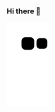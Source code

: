 ### Hi there 👋



![snake gif](https://github.com/HanaKong/HanaKong/blob/output/github-contribution-grid-snake.svg)
<!--
### 📚EDU
- 청주 그린 컴퓨터 아카데미 백엔드과정 수료 (2023.03 - 23.08)
- SSAFY 11기 (2024.01 - ing)

### 🎨PROJECT

|PERIOD|TITLE|SUBJECT|
|---|---|---|
|23.07 - 08|레고 쇼핑몰|레고 쇼핑몰 디자인 변경(개인 프로젝트)|
|---|---|---| 

### 📝SKILL
Java / Javascript / Spring /
-->
